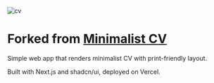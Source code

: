 ![cv](https://github.com/BartoszJarocki/cv/assets/1017620/79bdb9fc-0b20-4d2c-aafe-0526ad4a71d2)

# Forked from [Minimalist CV](https://github.com/BartoszJarocki/cv)

Simple web app that renders minimalist CV with print-friendly layout.

Built with Next.js and shadcn/ui, deployed on Vercel.
